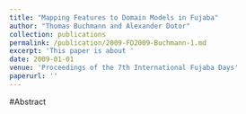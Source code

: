```yaml
---
title: "Mapping Features to Domain Models in Fujaba"
author: "Thomas Buchmann and Alexander Dotor"
collection: publications
permalink: /publication/2009-FD2009-Buchmann-1.md
excerpt: 'This paper is about '
date: 2009-01-01
venue: 'Proceedings of the 7th International Fujaba Days'
paperurl: ''
---
```


#Abstract
